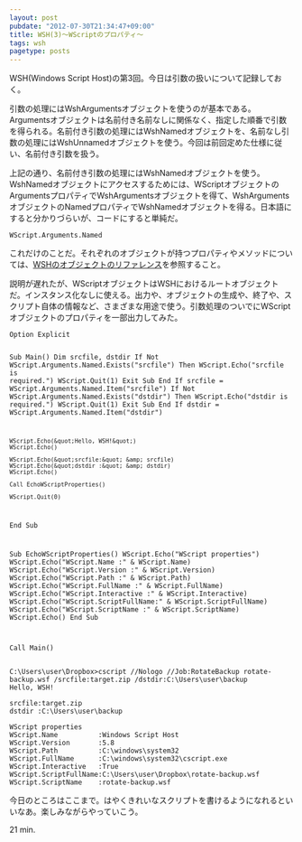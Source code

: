 ```yaml
---
layout: post
pubdate: "2012-07-30T21:34:47+09:00"
title: WSH(3)〜WScriptのプロパティ〜
tags: wsh
pagetype: posts
---
```

WSH(Windows Script Host)の第3回。今日は引数の扱いについて記録しておく。

引数の処理にはWshArgumentsオブジェクトを使うのが基本である。Argumentsオブジェクトは名前付き名前なしに関係なく、指定した順番で引数を得られる。名前付き引数の処理にはWshNamedオブジェクトを、名前なし引数の処理にはWshUnnamedオブジェクトを使う。今回は前回定めた仕様に従い、名前付き引数を扱う。

上記の通り、名前付き引数の処理にはWshNamedオブジェクトを使う。WshNamedオブジェクトにアクセスするためには、WScriptオブジェクトのArgumentsプロパティでWshArgumentsオブジェクトを得て、WshArgumentsオブジェクトのNamedプロパティでWshNamedオブジェクトを得る。日本語にすると分かりづらいが、コードにすると単純だ。

`WScript.Arguments.Named`

これだけのことだ。それぞれのオブジェクトが持つプロパティやメソッドについては、[WSHのオブジェクトのリファレンス](http://msdn.microsoft.com/ja-jp/library/cc364453)を参照すること。

説明が遅れたが、WScriptオブジェクトはWSHにおけるルートオブジェクトだ。インスタンス化なしに使える。出力や、オブジェクトの生成や、終了や、スクリプト自体の情報など、さまざまな用途で使う。引数処理のついでにWScriptオブジェクトのプロパティを一部出力してみた。

<div><script src="https://gist.github.com/3206580.js?file=rotate-backup.vbs"></script><noscript><pre><code>Option Explicit

Sub Main()
    Dim srcfile, dstdir
    If Not WScript.Arguments.Named.Exists(&quot;srcfile&quot;) Then
        WScript.Echo(&quot;srcfile is required.&quot;)
        WScript.Quit(1)
        Exit Sub
    End If
    srcfile = WScript.Arguments.Named.Item(&quot;srcfile&quot;)
    If Not WScript.Arguments.Named.Exists(&quot;dstdir&quot;) Then
        WScript.Echo(&quot;dstdir is required.&quot;)
        WScript.Quit(1)
        Exit Sub
    End If
    dstdir = WScript.Arguments.Named.Item(&quot;dstdir&quot;)

    WScript.Echo(&quot;Hello, WSH!&quot;)
    WScript.Echo()

    WScript.Echo(&quot;srcfile:&quot; &amp; srcfile)
    WScript.Echo(&quot;dstdir :&quot; &amp; dstdir)
    WScript.Echo()

    Call EchoWScriptProperties()

    WScript.Quit(0)
End Sub

Sub EchoWScriptProperties()
    WScript.Echo(&quot;WScript properties&quot;)
    WScript.Echo(&quot;WScript.Name          :&quot; &amp; WScript.Name)
    WScript.Echo(&quot;WScript.Version       :&quot; &amp; WScript.Version)
    WScript.Echo(&quot;WScript.Path          :&quot; &amp; WScript.Path)
    WScript.Echo(&quot;WScript.FullName      :&quot; &amp; WScript.FullName)
    WScript.Echo(&quot;WScript.Interactive   :&quot; &amp; WScript.Interactive)
    WScript.Echo(&quot;WScript.ScriptFullName:&quot; &amp; WScript.ScriptFullName)
    WScript.Echo(&quot;WScript.ScriptName    :&quot; &amp; WScript.ScriptName)
    WScript.Echo()
End Sub

Call Main()</code></pre></noscript></div>


    C:\Users\user\Dropbox>cscript //Nologo //Job:RotateBackup rotate-backup.wsf /srcfile:target.zip /dstdir:C:\Users\user\backup
    Hello, WSH!
    
    srcfile:target.zip
    dstdir :C:\Users\user\backup
    
    WScript properties
    WScript.Name          :Windows Script Host
    WScript.Version       :5.8
    WScript.Path          :C:\windows\system32
    WScript.FullName      :C:\windows\system32\cscript.exe
    WScript.Interactive   :True
    WScript.ScriptFullName:C:\Users\user\Dropbox\rotate-backup.wsf
    WScript.ScriptName    :rotate-backup.wsf

今日のところはここまで。はやくきれいなスクリプトを書けるようになれるといいなあ。楽しみながらやっていこう。

21 min.
